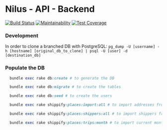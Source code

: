# Nilus - API - Backend
[![Build Status](https://img.shields.io/codeship/fe7da910-3d14-0136-59ad-1ed0266f5d63/master.svg)](https://app.codeship.com/projects/290661)
[![Maintainability](https://api.codeclimate.com/v1/badges/d4885e6adb6c7d2127d1/maintainability)](https://codeclimate.com/repos/5af4aa870297440293002282/maintainability)
[![Test Coverage](https://api.codeclimate.com/v1/badges/d4885e6adb6c7d2127d1/test_coverage)](https://codeclimate.com/repos/5af4aa870297440293002282/test_coverage)

### Development

In order to clone a branched DB with PostgreSQL:
`pg_dump -U [username] -h [hostname] [original_db_to_clone] | psql -U [user] -d [destination_db]`

### Populate the DB

```ruby
  bundle exec rake db:create # to generate the DB

  bundle exec rake db:migrate # to create the tables

  bundle exec rake db:seed # to create the users

  bundle exec rake shippify:places:import:all # to import addresses from Shippify

  bundle exec rake shippify:places:shippers:all # to import shippers from Shippify

  bundle exec rake shippify:places:trips:month # to import current month trips from Shippify
```
